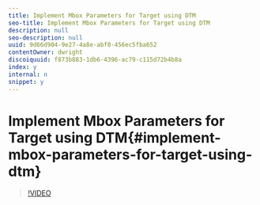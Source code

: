 ```yaml
---
title: Implement Mbox Parameters for Target using DTM
seo-title: Implement Mbox Parameters for Target using DTM
description: null
seo-description: null
uuid: 9d66d904-9e27-4a8e-abf0-456ec5fba652
contentOwner: dwright
discoiquuid: f873b883-1db6-4396-ac79-c115d72b4b8a
index: y
internal: n
snippet: y
---
```


# Implement Mbox Parameters for Target using DTM{#implement-mbox-parameters-for-target-using-dtm}

>[!VIDEO](https://video.tv.adobe.com/v/17383/?quality=12)

